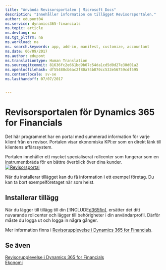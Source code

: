 ```yaml
---
title: "Använda Revisorsportalen | Microsoft Docs"
description: "Innehåller information om tillägget Revisorsportalen."
author: edupont04
ms.service: dynamics365-financials
ms.topic: article
ms.devlang: na
ms.tgt_pltfrm: na
ms.workload: na
ms. search.keywords: app, add-in, manifest, customize, accountant
ms.date: 06/09/2017
ms.author: edupont
ms.translationtype: Human Translation
ms.sourcegitcommit: 81636fc2e661bd9b07c54da1cd5d0d27e30d01a2
ms.openlocfilehash: df55480cb6ac2f80a74b070cc533e56759cdf595
ms.contentlocale: sv-se
ms.lasthandoff: 07/07/2017


---
```

# <a name="accountant-portal-for-dynamics-365-for-financials"></a>Revisorsportalen för Dynamics 365 for Financials
Det här programmet har en portal med summerad information för varje klient från en revisor. Portalen visar ekonomiska KPI:er som en direkt länk till klientens affärssystem.  

Portalen innehåller ett mycket specialiserat rollcenter som fungerar som en instrumentbräda för en bättre överblick över dina kunder.  
[![Revisorsportal](./media/ui-extensions-accportal/accountant-portal.png)](https://go.microsoft.com/fwlink/?linkid=851257)

När du installerar tillägget kan du få information i ett exempel företag. Du kan ta bort exempelföretaget när som helst.  

## <a name="installing-the-extension"></a>Installerar tillägg
När du lägger till tillägg till din [!INCLUDE[d365fin](includes/d365fin_md.md)], ersätter det ditt nuvarande rollcenter och lägger till behörigheter i din användarprofil. Därför måste du logga ut och logga in några gånger.  

Mer information finns i [Revisorupplevelse i Dynamics 365 for Financials](finance-accounting.md).  

## <a name="see-also"></a>Se även
[Revisorupplevelse i Dynamics 365 for Financials](finance-accounting.md)  
[Ekonomi](finance.md)  

